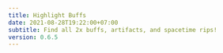 ```yaml
---
title: Highlight Buffs
date: 2021-08-28T19:22:00+07:00
subtitle: Find all 2x buffs, artifacts, and spacetime rips!
version: 0.6.5
---
```

